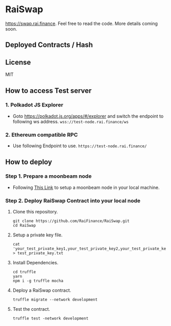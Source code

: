 # RaiSwap

https://swap.rai.finance. Feel free to read the code. More details coming soon.

## Deployed Contracts / Hash

## License

MIT

## How to access Test server
### 1. Polkadot JS Explorer
- Goto https://polkadot.js.org/apps/#/explorer and switch the endpoint to following ws address.
   `wss://test-node.rai.finance/ws`
  
### 2. Ethereum compatible RPC
- Use following Endpoint to use.
   `https://test-node.rai.finance/`

## How to deploy

### Step 1. Prepare a moonbeam node

- Following [This Link](https://docs.moonbeam.network/getting-started/local-node/setting-up-a-node/) to setup a moonbeam
  node in your local machine.

### Step 2. Deploy RaiSwap Contract into your local node

1. Clone this repository.
    ```shell
   git clone https://github.com/RaiFinance/RaiSwap.git
   cd RaiSwap 
   ```    

2. Setup a private key file.
    ```shell
   cat 'your_test_private_key1,your_test_private_key2,your_test_private_key3' > test_private_key.txt  
   ```

3. Install Dependencies.
   ```shell
   cd truffle
   yarn
   npm i -g truffle mocha 
   ```

4. Deploy a RaiSwap contract.
    ```shell
    truffle migrate --network development
    ```
   
5. Test the contract.
   ```shell
   truffle test -network development
   ```

